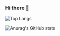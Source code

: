 ### Hi there 👋


![Top Langs](https://github-readme-stats.vercel.app/api/top-langs/?username=DinggiDing&layout=compact)


![Anurag's GitHub stats](https://github-readme-stats.vercel.app/api?username=DinggiDing&show_icons=true&theme=swift)

<!--
**DinggiDing/DinggiDing** is a ✨ _special_ ✨ repository because its `README.md` (this file) appears on your GitHub profile.

Here are some ideas to get you started:

- 🔭 I’m currently working on ...
- 🌱 I’m currently learning ...
- 👯 I’m looking to collaborate on ...
- 🤔 I’m looking for help with ...
- 💬 Ask me about ...
- 📫 How to reach me: ...
- 😄 Pronouns: ...
- ⚡ Fun fact: ...
-->
